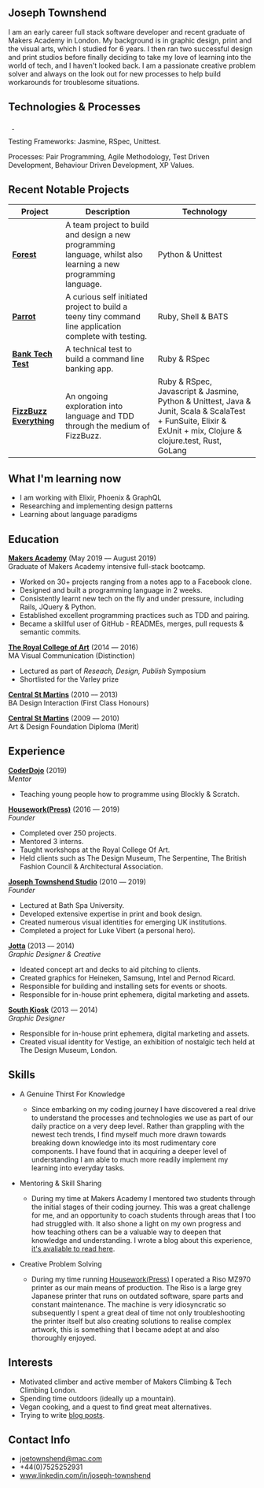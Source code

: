## Joseph Townshend

I am an early career full stack software developer and recent graduate of Makers Academy in London. My background is in graphic design, print and the visual arts, which I studied for 6 years. I then ran two successful design and print studios before finally deciding to take my love of learning into the world of tech, and I haven't looked back. I am a passionate creative problem solver and always on the look out for new processes to help build workarounds for troublesome situations.

## Technologies & Processes

<a href="https://sourcerer.io/josephtownshend"><img src="https://img.shields.io/badge/Ruby-317%20commits-orange.svg" alt=""></a> <a href="https://sourcerer.io/josephtownshend"><img src="https://img.shields.io/badge/JavaScript-102%20commits-orange.svg" alt=""></a> <a href="https://sourcerer.io/josephtownshend"><img src="https://img.shields.io/badge/Python-45%20commits-orange.svg" alt=""> </a><a href="https://sourcerer.io/josephtownshend"><img src="https://img.shields.io/badge/Java-47%20commits-orange.svg" alt=""></a>

Testing Frameworks: Jasmine, RSpec, Unittest.

Processes: Pair Programming, Agile Methodology, Test Driven Development, Behaviour Driven Development, XP Values.

## Recent Notable Projects
 
| Project  | Description  | Technology  |
|---|---|---|
| [**Forest**](https://github.com/lucianmot/f.rest) | A team project to build and design a new programming language, whilst also learning a new programming language. | Python & Unittest  |
| [**Parrot**](https://github.com/josephtownshend/Parrot) | A curious self initiated project to build a teeny tiny command line application complete with testing. | Ruby, Shell & BATS |
| [**Bank Tech Test**](https://github.com/josephtownshend/Bank) | A technical test to build a command line banking app.  | Ruby & RSpec |
| [**FizzBuzz Everything**](https://github.com/josephtownshend/FizzBuzz_In_Every_Language) | An ongoing exploration into language and TDD through the medium of FizzBuzz.  | Ruby & RSpec, Javascript & Jasmine, Python & Unittest, Java & Junit, Scala & ScalaTest + FunSuite, Elixir & ExUnit + mix, Clojure & clojure.test, Rust, GoLang |

## What I'm learning now
- I am working with Elixir, Phoenix & GraphQL
- Researching and implementing design patterns
- Learning about language paradigms

## Education

**<a href="https://www.makers.tech/" target="blank">Makers Academy</a>** (May 2019 –– August 2019)\
Graduate of Makers Academy intensive full-stack bootcamp.
  - Worked on 30+ projects ranging from a notes app to a Facebook clone.
  - Designed and built a programming language in 2 weeks.
  - Consistently learnt new tech on the fly and under pressure, including Rails, JQuery & Python.
  - Established excellent programming practices such as TDD and pairing.
  - Became a skillful user of GitHub - READMEs, merges, pull requests & semantic commits.


**<a href="https://www.rca.ac.uk/" target="blank">The Royal College of Art</a>** (2014 –– 2016)\
MA Visual Communication (Distinction)
  - Lectured as part of *Reseach, Design, Publish* Symposium
  - Shortlisted for the Varley prize

**<a href="https://www.arts.ac.uk/colleges/central-saint-martins" target="blank">Central St Martins</a>** (2010 –– 2013)\
BA Design Interaction (First Class Honours)

**<a href="https://www.arts.ac.uk/colleges/central-saint-martins" target="blank">Central St Martins</a>** (2009 –– 2010)\
Art & Design Foundation Diploma (Merit)

## Experience

**<a href="https://coderdojo.com/" target="blank">CoderDojo</a>** (2019)    
*Mentor*

* Teaching young people how to programme using Blockly & Scratch.


**<a href="http://www.housework.press" target="blank">Housework(Press)</a>** (2016 –– 2019)    
*Founder*

* Completed over 250 projects.
* Mentored 3 interns.
* Taught workshops at the Royal College Of Art.
* Held clients such as The Design Museum, The Serpentine, The British Fashion Council & Architectural Association.

**<a href="http://www.joe-t.com" target="blank">Joseph Townshend Studio</a>** (2010 –– 2019)   
*Founder*  

* Lectured at Bath Spa University.
* Developed extensive expertise in print and book design.
* Created numerous visual identities for emerging UK institutions.
* Completed a project for Luke Vibert (a personal hero).

**<a href="http://www.jotta.com" target="blank">Jotta</a>** (2013 –– 2014)\
*Graphic Designer & Creative*

* Ideated concept art and decks to aid pitching to clients. 
* Created graphics for Heineken, Samsung, Intel and Pernod Ricard. 
* Responsible for building and installing sets for events or shoots.
* Responsible for in-house print ephemera, digital marketing and assets. 

**<a href="http://www.southkiosk.com" target="blank">South Kiosk</a>** (2013 –– 2014)\
*Graphic Designer*

* Responsible for in-house print ephemera, digital marketing and assets. 
* Created visual identity for Vestige, an exhibition of nostalgic tech held at The Design Museum, London.

## Skills

- A Genuine Thirst For Knowledge
  - Since embarking on my coding journey I have discovered a real drive to understand the processes and technologies we use as part of our daily practice on a very deep level. Rather than grappling with the newest tech trends, I find myself much more drawn towards breaking down knowledge into its most rudimentary core components. I have found that in acquiring a deeper level of understanding I am able to much more readily implement my learning into everyday tasks.

- Mentoring & Skill Sharing
  - During my time at Makers Academy I mentored two students through the initial stages of their coding journey. This was a great challenge for me, and an opportunity to coach students through areas that I too had struggled with. It also shone a light on my own progress and how teaching others can be a valuable way to deepen that knowledge and understanding. I wrote a blog about this experience, [it's avaliable to read here](https://medium.com/@joetownshend1/learning-through-the-lens-of-mentorship-631b2b834df0).
  
- Creative Problem Solving
  - During my time running <a href="https://www.instagram.com/houseworkpress/">Housework(Press)</a> I operated a Riso MZ970 printer as our main means of production. The Riso is a large grey Japanese printer that runs on outdated software, spare parts and constant maintenance. The machine is very idiosyncratic so subsequently I spent a great deal of time not only troubleshooting the printer itself but also creating solutions to realise complex artwork, this is something that I became adept at and also thoroughly enjoyed.

## Interests

* Motivated climber and active member of Makers Climbing & Tech Climbing London.
* Spending time outdoors (ideally up a mountain).
* Vegan cooking, and a quest to find great meat alternatives.
* Trying to write [blog posts](https://github.com/josephtownshend/Blog).

## Contact Info

* joetownshend@mac.com
* +44(0)7525252931
* www.linkedin.com/in/joseph-townshend
